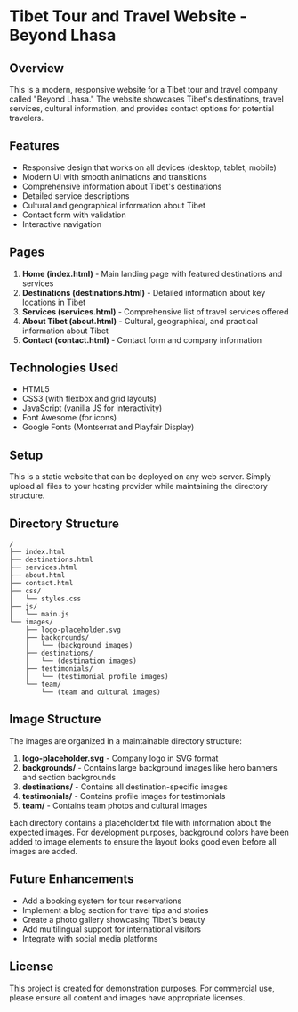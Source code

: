 # Tibet Tour and Travel Website - Beyond Lhasa

## Overview
This is a modern, responsive website for a Tibet tour and travel company called "Beyond Lhasa." The website showcases Tibet's destinations, travel services, cultural information, and provides contact options for potential travelers.

## Features
- Responsive design that works on all devices (desktop, tablet, mobile)
- Modern UI with smooth animations and transitions
- Comprehensive information about Tibet's destinations
- Detailed service descriptions
- Cultural and geographical information about Tibet
- Contact form with validation
- Interactive navigation

## Pages
1. **Home (index.html)** - Main landing page with featured destinations and services
2. **Destinations (destinations.html)** - Detailed information about key locations in Tibet
3. **Services (services.html)** - Comprehensive list of travel services offered
4. **About Tibet (about.html)** - Cultural, geographical, and practical information about Tibet
5. **Contact (contact.html)** - Contact form and company information

## Technologies Used
- HTML5
- CSS3 (with flexbox and grid layouts)
- JavaScript (vanilla JS for interactivity)
- Font Awesome (for icons)
- Google Fonts (Montserrat and Playfair Display)

## Setup
This is a static website that can be deployed on any web server. Simply upload all files to your hosting provider while maintaining the directory structure.

## Directory Structure
```
/
├── index.html
├── destinations.html
├── services.html
├── about.html
├── contact.html
├── css/
│   └── styles.css
├── js/
│   └── main.js
└── images/
    ├── logo-placeholder.svg
    ├── backgrounds/
    │   └── (background images)
    ├── destinations/
    │   └── (destination images)
    ├── testimonials/
    │   └── (testimonial profile images)
    └── team/
        └── (team and cultural images)
```

## Image Structure
The images are organized in a maintainable directory structure:

1. **logo-placeholder.svg** - Company logo in SVG format
2. **backgrounds/** - Contains large background images like hero banners and section backgrounds
3. **destinations/** - Contains all destination-specific images
4. **testimonials/** - Contains profile images for testimonials
5. **team/** - Contains team photos and cultural images

Each directory contains a placeholder.txt file with information about the expected images. For development purposes, background colors have been added to image elements to ensure the layout looks good even before all images are added.

## Future Enhancements
- Add a booking system for tour reservations
- Implement a blog section for travel tips and stories
- Create a photo gallery showcasing Tibet's beauty
- Add multilingual support for international visitors
- Integrate with social media platforms

## License
This project is created for demonstration purposes. For commercial use, please ensure all content and images have appropriate licenses.

